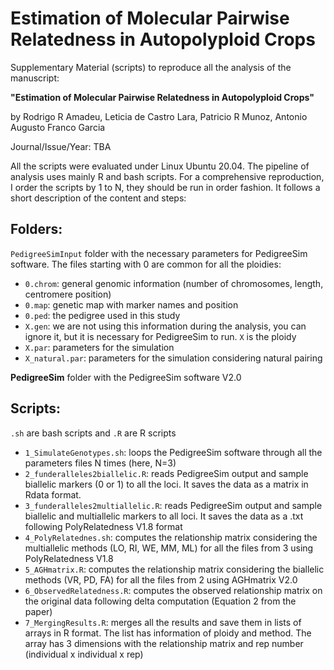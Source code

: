 # Estimation of Molecular Pairwise Relatedness in Autopolyploid Crops

Supplementary Material (scripts) to reproduce all the analysis of the manuscript:

**"Estimation of Molecular Pairwise Relatedness in Autopolyploid Crops"**

by Rodrigo R Amadeu, Leticia de Castro Lara, Patricio R Munoz, Antonio Augusto Franco Garcia

Journal/Issue/Year: TBA

All the scripts were evaluated under Linux Ubuntu 20.04. The pipeline of analysis uses mainly R and bash scripts. For a comprehensive reproduction, I order the scripts by 1 to N, they should be run in order fashion. It follows a short description of the content and steps:

## Folders:
`PedigreeSimInput` folder with the necessary parameters for PedigreeSim software. The files starting with 0 are common for all the ploidies:
- `0.chrom`: general genomic information (number of chromosomes, length, centromere position)
- `0.map`: genetic map with marker names and position
- `0.ped`: the pedigree used in this study
- `X.gen`: we are not using this information during the analysis, you can ignore it, but it is necessary for PedigreeSim to run. `X` is the ploidy
- `X.par`: parameters for the simulation
- `X_natural.par`: parameters for the simulation considering natural pairing

**PedigreeSim** folder with the PedigreeSim software V2.0

## Scripts:
`.sh` are bash scripts and `.R` are R scripts
- `1_SimulateGenotypes.sh`: loops the PedigreeSim software through all the parameters files N times (here, N=3)
- `2_funderalleles2biallelic.R`: reads PedigreeSim output and sample biallelic markers (0 or 1) to all the loci. It saves the data as a matrix in Rdata format.
- `3_funderalleles2multiallelic.R`: reads PedigreeSim output and sample biallelic and multiallelic markers to all loci. It saves the data as a .txt following PolyRelatedness V1.8 format
- `4_PolyRelatednes.sh`: computes the relationship matrix considering the multiallelic methods (LO, RI, WE, MM, ML)  for all the files from 3 using PolyRelatedness V1.8
- `5_AGHmatrix.R`: computes the relationship matrix considering the biallelic methods (VR, PD, FA) for all the files from 2 using AGHmatrix V2.0
- `6_ObservedRelatedness.R`: computes the observed relationship matrix on the original data following delta computation (Equation 2 from the paper)
- `7_MergingResults.R`: merges all the results and save them in lists of arrays in R format. The list has information of ploidy and method. The array has 3 dimensions with the relationship matrix and rep number (individual x individual x rep)





